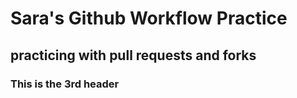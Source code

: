 # Sara's Github Workflow Practice
## practicing with pull requests and forks

### This is the 3rd header
